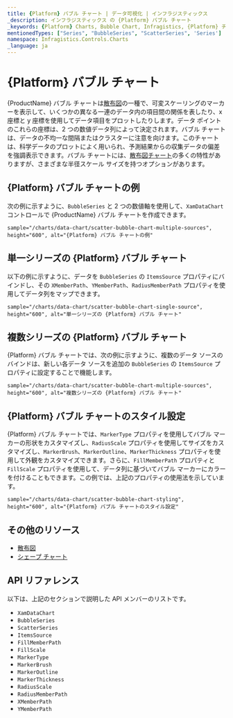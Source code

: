 ```yaml
---
title: {Platform} バブル チャート | データ可視化 | インフラジスティックス
_description: インフラジスティックス の {Platform} バブル チャート
_keywords: {Platform} Charts, Bubble Chart, Infragistics, {Platform} チャート, バブル チャート, インフラジスティックス
mentionedTypes: ["Series", "BubbleSeries", "ScatterSeries", 'Series']
namespace: Infragistics.Controls.Charts
_language: ja
---
```

# {Platform} バブル チャート

{ProductName} バブル チャートは[散布図](scatter-chart.md)の一種で、可変スケーリングのマーカーを表示して、いくつかの異なる一連のデータ内の項目間の関係を表したり、x 座標と y 座標を使用してデータ項目をプロットしたりします。データ ポイントのこれらの座標は、2 つの数値データ列によって決定されます。バブル チャートは、データの不均一な間隔またはクラスターに注意を向けます。このチャートは、科学データのプロットによく用いられ、予測結果からの収集データの偏差を強調表示できます。バブル チャートには、[散布図チャート](scatter-chart.md#{PlatformLower}-散布マーカー-チャート)の多くの特性がありますが、さまざまな半径スケール サイズを持つオプションがあります。

## {Platform} バブル チャートの例

次の例に示すように、`BubbleSeries` と 2 つの数値軸を使用して、`XamDataChart` コントロールで {ProductName} バブル チャートを作成できます。

`sample="/charts/data-chart/scatter-bubble-chart-multiple-sources", height="600", alt="{Platform} バブル チャートの例"`



<div class="divider--half"></div>

## 単一シリーズの {Platform} バブル チャート

以下の例に示すように、データを `BubbleSeries` の `ItemsSource` プロパティにバインドし、その `XMemberPath`、`YMemberPath`、`RadiusMemberPath` プロパティを使用してデータ列をマップできます。

`sample="/charts/data-chart/scatter-bubble-chart-single-source", height="600", alt="単一シリーズの {Platform} バブル チャート"`



<div class="divider--half"></div>

## 複数シリーズの {Platform} バブル チャート

{Platform} バブル チャートでは、次の例に示すように、複数のデータ ソースのバインドは、新しい各データ ソースを追加の `BubbleSeries` の `ItemsSource` プロパティに設定することで機能します。

`sample="/charts/data-chart/scatter-bubble-chart-multiple-sources", height="600", alt="複数シリーズの {Platform} バブル チャート"`



<div class="divider--half"></div>

## {Platform} バブル チャートのスタイル設定

{Platform} バブル チャートでは、`MarkerType` プロパティを使用してバブル マーカーの形状をカスタマイズし、`RadiusScale` プロパティを使用してサイズをカスタマイズし、`MarkerBrush`、`MarkerOutline`、`MarkerThickness` プロパティを使用して外観をカスタマイズできます。さらに、`FillMemberPath` プロパティと `FillScale` プロパティを使用して、データ列に基づいてバブル マーカーにカラーを付けることもできます。この例では、上記のプロパティの使用法を示しています。

`sample="/charts/data-chart/scatter-bubble-chart-styling", height="600", alt="{Platform} バブル チャートのスタイル設定"`



<div class="divider--half"></div>

## その他のリソース

- [散布図](scatter-chart.md)
- [シェープ チャート](shape-chart.md)


## API リファレンス

以下は、上記のセクションで説明した API メンバーのリストです。

- `XamDataChart`
- `BubbleSeries`
- `ScatterSeries`
- `ItemsSource`
- `FillMemberPath`
- `FillScale`
- `MarkerType`
- `MarkerBrush`
- `MarkerOutline`
- `MarkerThickness`
- `RadiusScale`
- `RadiusMemberPath`
- `XMemberPath`
- `YMemberPath`